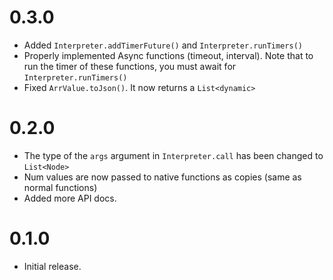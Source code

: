 # 0.3.0
- Added `Interpreter.addTimerFuture()` and `Interpreter.runTimers()`
- Properly implemented Async functions (timeout, interval). Note that to run the timer of these functions, you must await for `Interpreter.runTimers()`
- Fixed `ArrValue.toJson()`. It now returns a `List<dynamic>`

# 0.2.0
- The type of the `args` argument in `Interpreter.call` has been changed to `List<Node>`
- Num values are now passed to native functions as copies (same as normal functions)
- Added more API docs.

# 0.1.0
- Initial release.